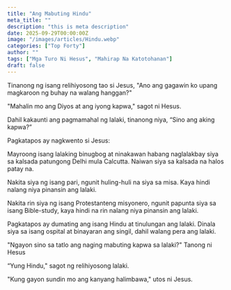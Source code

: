 ```yaml
---
title: "Ang Mabuting Hindu"
meta_title: ""
description: "this is meta description"
date: 2025-09-29T00:00:00Z
image: "/images/articles/Hindu.webp"
categories: ["Top Forty"]
author: ""
tags: ["Mga Turo Ni Hesus", "Mahirap Na Katotohanan"]
draft: false
---
```

Tinanong ng isang relihiyosong tao si Jesus, "Ano ang gagawin ko upang magkaroon ng buhay na walang hanggan?"  
  
"Mahalin mo ang Diyos at ang iyong kapwa," sagot ni Hesus.  
  
Dahil kakaunti ang pagmamahal ng lalaki, tinanong niya, “Sino ang aking kapwa?”  
  
Pagkatapos ay nagkwento si Jesus:  
  
Mayroong isang lalaking binugbog at ninakawan habang naglalakbay siya sa kalsada patungong Delhi mula Calcutta. Naiwan siya sa kalsada na halos patay na.  
  
Nakita siya ng isang pari, ngunit huling-huli na siya sa misa. Kaya hindi nalang niya pinansin ang lalaki.  
  
Nakita rin siya ng isang Protestanteng misyonero, ngunit papunta siya sa isang Bible-study, kaya hindi na rin nalang niya pinansin ang lalaki.  
  
Pagkatapos ay dumating ang isang Hindu at tinulungan ang lalaki. Dinala siya sa isang ospital at binayaran ang singil, dahil walang pera ang lalaki.  
  
"Ngayon sino sa tatlo ang naging mabuting kapwa sa lalaki?" Tanong ni Hesus  
  
“Yung Hindu," sagot ng relihiyosong lalaki.  
  
"Kung gayon sundin mo ang kanyang halimbawa," utos ni Jesus.